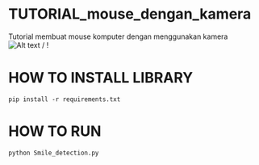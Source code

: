 # TUTORIAL_mouse_dengan_kamera
Tutorial membuat mouse komputer dengan menggunakan kamera
<br />
![ Alt text](https://github.com/fajarlabs/TUTORIAL_mouse_camera/blob/master/demo.gif) / ! [](https://github.com/fajarlabs/TUTORIAL_mouse_camera/blob/master/demo.gif)

# HOW TO INSTALL LIBRARY
``````
pip install -r requirements.txt
``````

# HOW TO RUN
``````
python Smile_detection.py
``````
